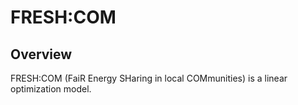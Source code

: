 # FRESH:COM

## Overview

FRESH:COM (FaiR Energy SHaring in local COMmunities) is a linear optimization model.
